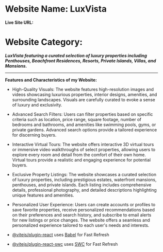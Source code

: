 # Website Name: LuxVista

**Live Site URL:**

# **Website Category:**
***LuxVista featuring a curated selection of luxury properties including Penthouses, Beachfront Residences, Resorts, Private Islands, Villas, and Mansions.***
___

**Features and Characteristics of my
Website:**
- High-Quality Visuals: The website features high-resolution images and videos showcasing luxurious properties, interior designs, amenities, and surrounding landscapes. Visuals are carefully curated to evoke a sense of luxury and exclusivity.

- Advanced Search Filters: Users can filter properties based on specific criteria such as location, price range, square footage, number of bedrooms and bathrooms, and amenities like swimming pools, gyms, or private gardens. Advanced search options provide a tailored experience for discerning buyers.

- Interactive Virtual Tours: The website offers interactive 3D virtual tours or immersive video walkthroughs of select properties, allowing users to explore every room and detail from the comfort of their own home. Virtual tours provide a realistic and engaging experience for potential buyers.

- Exclusive Property Listings: The website showcases a curated selection of luxury properties, including prestigious estates, waterfront mansions, penthouses, and private islands. Each listing includes comprehensive details, professional photography, and detailed descriptions highlighting unique features and amenities.

- Personalized User Experience: Users can create accounts or profiles to save favorite properties, receive personalized recommendations based on their preferences and search history, and subscribe to email alerts for new listings or price changes. The website offers a seamless and personalized experience tailored to each user's needs and interests.


- [@vitejs/plugin-react](https://github.com/vitejs/vite-plugin-react/blob/main/packages/plugin-react/README.md) uses [Babel](https://babeljs.io/) for Fast Refresh
- [@vitejs/plugin-react-swc](https://github.com/vitejs/vite-plugin-react-swc) uses [SWC](https://swc.rs/) for Fast Refresh
